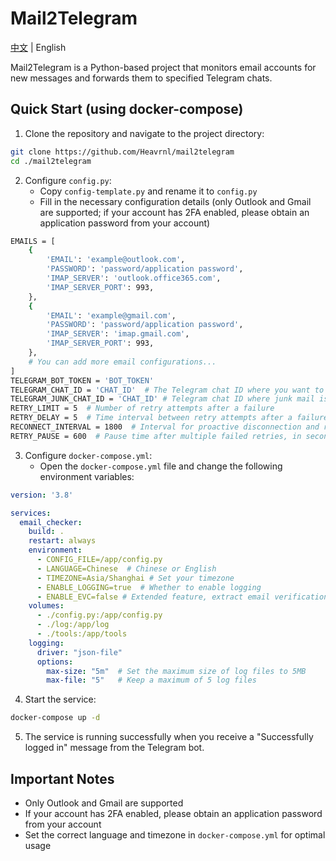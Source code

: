 # Mail2Telegram

[中文](./README_zh.md) | English

Mail2Telegram is a Python-based project that monitors email accounts for new messages and forwards them to specified Telegram chats.

## Quick Start (using docker-compose)

1. Clone the repository and navigate to the project directory:

```bash
git clone https://github.com/Heavrnl/mail2telegram
cd ./mail2telegram
```

2. Configure `config.py`:
   - Copy `config-template.py` and rename it to `config.py`
   - Fill in the necessary configuration details (only Outlook and Gmail are supported; if your account has 2FA enabled, please obtain an application password from your account)

```bash
EMAILS = [
    {
        'EMAIL': 'example@outlook.com',
        'PASSWORD': 'password/application password',
        'IMAP_SERVER': 'outlook.office365.com',
        'IMAP_SERVER_PORT': 993,
    },
    {
        'EMAIL': 'example@gmail.com',
        'PASSWORD': 'password/application password',
        'IMAP_SERVER': 'imap.gmail.com',
        'IMAP_SERVER_PORT': 993,
    },
    # You can add more email configurations...
]
TELEGRAM_BOT_TOKEN = 'BOT_TOKEN'
TELEGRAM_CHAT_ID = 'CHAT_ID'  # The Telegram chat ID where you want to forward emails
TELEGRAM_JUNK_CHAT_ID = 'CHAT_ID' # Telegram chat ID where junk mail is sent
RETRY_LIMIT = 5  # Number of retry attempts after a failure
RETRY_DELAY = 5  # Time interval between retry attempts after a failure
RECONNECT_INTERVAL = 1800  # Interval for proactive disconnection and reconnection, in seconds
RETRY_PAUSE = 600  # Pause time after multiple failed retries, in seconds
```

3. Configure `docker-compose.yml`:
   - Open the `docker-compose.yml` file and change the following environment variables:

```yaml
version: '3.8'

services:
  email_checker:
    build: .
    restart: always
    environment:
      - CONFIG_FILE=/app/config.py
      - LANGUAGE=Chinese  # Chinese or English
      - TIMEZONE=Asia/Shanghai # Set your timezone
      - ENABLE_LOGGING=true  # Whether to enable logging
      - ENABLE_EVC=false # Extended feature, extract email verification code and send to clipboard, use with Jeric-X/SyncClipboard, configure in tools/send_code.py of the project
    volumes:
      - ./config.py:/app/config.py
      - ./log:/app/log
      - ./tools:/app/tools
    logging:
      driver: "json-file"
      options:
        max-size: "5m"  # Set the maximum size of log files to 5MB
        max-file: "5"   # Keep a maximum of 5 log files
```

4. Start the service:

```bash
docker-compose up -d
```

5. The service is running successfully when you receive a "Successfully logged in" message from the Telegram bot.


## Important Notes

- Only Outlook and Gmail are supported
- If your account has 2FA enabled, please obtain an application password from your account
- Set the correct language and timezone in `docker-compose.yml` for optimal usage
